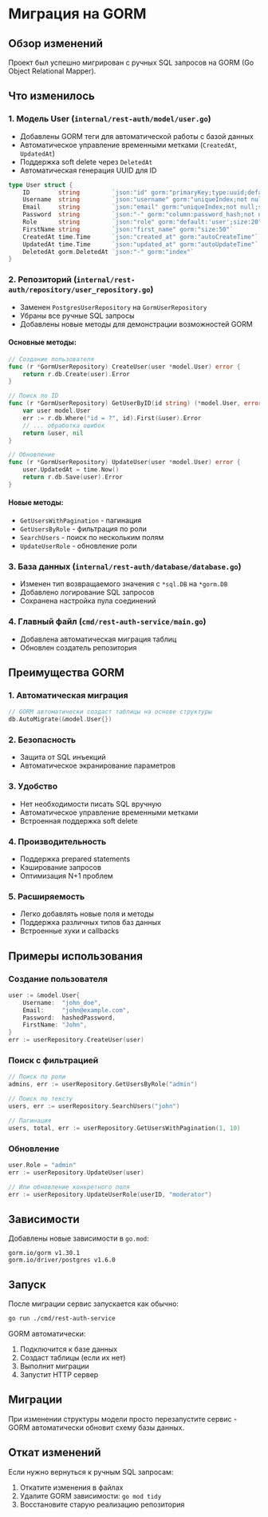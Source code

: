 # Миграция на GORM

## Обзор изменений

Проект был успешно мигрирован с ручных SQL запросов на GORM (Go Object Relational Mapper).

## Что изменилось

### 1. Модель User (`internal/rest-auth/model/user.go`)

- Добавлены GORM теги для автоматической работы с базой данных
- Автоматическое управление временными метками (`CreatedAt`, `UpdatedAt`)
- Поддержка soft delete через `DeletedAt`
- Автоматическая генерация UUID для ID

```go
type User struct {
    ID        string         `json:"id" gorm:"primaryKey;type:uuid;default:gen_random_uuid()"`
    Username  string         `json:"username" gorm:"uniqueIndex;not null;size:50"`
    Email     string         `json:"email" gorm:"uniqueIndex;not null;size:100"`
    Password  string         `json:"-" gorm:"column:password_hash;not null;size:255"`
    Role      string         `json:"role" gorm:"default:'user';size:20"`
    FirstName string         `json:"first_name" gorm:"size:50"`
    CreatedAt time.Time      `json:"created_at" gorm:"autoCreateTime"`
    UpdatedAt time.Time      `json:"updated_at" gorm:"autoUpdateTime"`
    DeletedAt gorm.DeletedAt `json:"-" gorm:"index"`
}
```

### 2. Репозиторий (`internal/rest-auth/repository/user_repository.go`)

- Заменен `PostgresUserRepository` на `GormUserRepository`
- Убраны все ручные SQL запросы
- Добавлены новые методы для демонстрации возможностей GORM

#### Основные методы:
```go
// Создание пользователя
func (r *GormUserRepository) CreateUser(user *model.User) error {
    return r.db.Create(user).Error
}

// Поиск по ID
func (r *GormUserRepository) GetUserByID(id string) (*model.User, error) {
    var user model.User
    err := r.db.Where("id = ?", id).First(&user).Error
    // ... обработка ошибок
    return &user, nil
}

// Обновление
func (r *GormUserRepository) UpdateUser(user *model.User) error {
    user.UpdatedAt = time.Now()
    return r.db.Save(user).Error
}
```

#### Новые методы:
- `GetUsersWithPagination` - пагинация
- `GetUsersByRole` - фильтрация по роли
- `SearchUsers` - поиск по нескольким полям
- `UpdateUserRole` - обновление роли

### 3. База данных (`internal/rest-auth/database/database.go`)

- Изменен тип возвращаемого значения с `*sql.DB` на `*gorm.DB`
- Добавлено логирование SQL запросов
- Сохранена настройка пула соединений

### 4. Главный файл (`cmd/rest-auth-service/main.go`)

- Добавлена автоматическая миграция таблиц
- Обновлен создатель репозитория

## Преимущества GORM

### 1. **Автоматическая миграция**
```go
// GORM автоматически создаст таблицы на основе структуры
db.AutoMigrate(&model.User{})
```

### 2. **Безопасность**
- Защита от SQL инъекций
- Автоматическое экранирование параметров

### 3. **Удобство**
- Нет необходимости писать SQL вручную
- Автоматическое управление временными метками
- Встроенная поддержка soft delete

### 4. **Производительность**
- Поддержка prepared statements
- Кэширование запросов
- Оптимизация N+1 проблем

### 5. **Расширяемость**
- Легко добавлять новые поля и методы
- Поддержка различных типов баз данных
- Встроенные хуки и callbacks

## Примеры использования

### Создание пользователя
```go
user := &model.User{
    Username:  "john_doe",
    Email:     "john@example.com",
    Password:  hashedPassword,
    FirstName: "John",
}
err := userRepository.CreateUser(user)
```

### Поиск с фильтрацией
```go
// Поиск по роли
admins, err := userRepository.GetUsersByRole("admin")

// Поиск по тексту
users, err := userRepository.SearchUsers("john")

// Пагинация
users, total, err := userRepository.GetUsersWithPagination(1, 10)
```

### Обновление
```go
user.Role = "admin"
err := userRepository.UpdateUser(user)

// Или обновление конкретного поля
err := userRepository.UpdateUserRole(userID, "moderator")
```

## Зависимости

Добавлены новые зависимости в `go.mod`:
```
gorm.io/gorm v1.30.1
gorm.io/driver/postgres v1.6.0
```

## Запуск

После миграции сервис запускается как обычно:

```bash
go run ./cmd/rest-auth-service
```

GORM автоматически:
1. Подключится к базе данных
2. Создаст таблицы (если их нет)
3. Выполнит миграции
4. Запустит HTTP сервер

## Миграции

При изменении структуры модели просто перезапустите сервис - GORM автоматически обновит схему базы данных.

## Откат изменений

Если нужно вернуться к ручным SQL запросам:
1. Откатите изменения в файлах
2. Удалите GORM зависимости: `go mod tidy`
3. Восстановите старую реализацию репозитория
